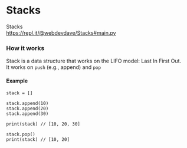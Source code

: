 # Stacks
Stacks    
https://repl.it/@webdevdave/Stacks#main.py

### How it works

Stack is a data structure that works on the LIFO model: Last In First Out.    
It works on ```push``` (e.g., append) and ```pop```

#### Example

```
stack = []

stack.append(10)
stack.append(20)
stack.append(30)

print(stack) // [10, 20, 30]

stack.pop()
print(stack) // [10, 20]
```
